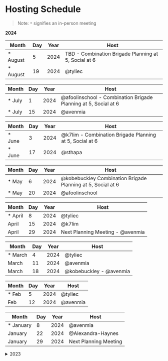 # Hosting Schedule

> Note: `*` signifies an in-person meeting

**2024**

| Month | Day | Year | Host |
| --- | --- | --- | --- |
| * August | 5 | 2024 | TBD - Combination Brigade Planning at 5, Social at 6 |
| * August | 19 | 2024 | @tyliec |

| Month | Day | Year | Host |
| --- | --- | --- | --- |
| * July | 1 | 2024 | @afoolinschool - Combination Brigade Planning at 5, Social at 6 |
| * July | 15 | 2024 | @avenmia |

| Month | Day | Year | Host |
| --- | --- | --- | --- |
| * June | 3 | 2024 | @k7lim - Combination Brigade Planning at 5, Social at 6 |
| * June | 17 | 2024 | @sthapa |

| Month | Day | Year | Host |
| --- | --- | --- | --- |
| * May | 6 | 2024 | @kobebuckley Combination Brigade Planning at 5, Social at 6 |
| * May | 20 | 2024 | @afoolinschool |

| Month | Day | Year | Host |
| --- | --- | --- | --- |
| * April | 8 | 2024 | @tyliec |
| April | 15 | 2024 | @k7lim |
| April | 29 | 2024 | Next Planning Meeting - @avenmia |

| Month | Day | Year | Host |
| --- | --- | --- | --- |
| * March | 4 | 2024 | @tyliec |
| March | 11 | 2024 | @avenmia |
| March | 18 | 2024 |  @kobebuckley - @avenmia|

| Month | Day | Year | Host |
| --- | --- | --- | --- |
| * Feb | 5 | 2024 | @tyliec |
| Feb | 12 | 2024 | @avenmia |

| Month | Day | Year | Host |
| --- | --- | --- | --- |
| * January | 8 | 2024 | @avenmia |
| January | 22 | 2024 | @Alexandra-Haynes |
| January | 29 | 2024 | Next Planning Meeting |

<details>

<summary>2023</summary>

| Month | Day | Year | Host |
| --- | --- | --- | --- |
| * December | 4 | 2023 | @tyliec |
| December | 11 | 2023 | @avenmia - @kobebuckley |

| Month | Day | Year | Host |
| --- | --- | --- | --- |
| November | 6 | 2023 | @tyliec |
| November | 20 | 2023 | @avenmia |

| Month | Day | Year | Host |
| --- | --- | --- | --- |
| October | 2 | 2023 | @tyliec |
| October | 9 | 2023 | @kmal808 |
| October | 16 | 2023 | @avenmia |
| October | 23 | 2023 | @avenmia |

</details>
